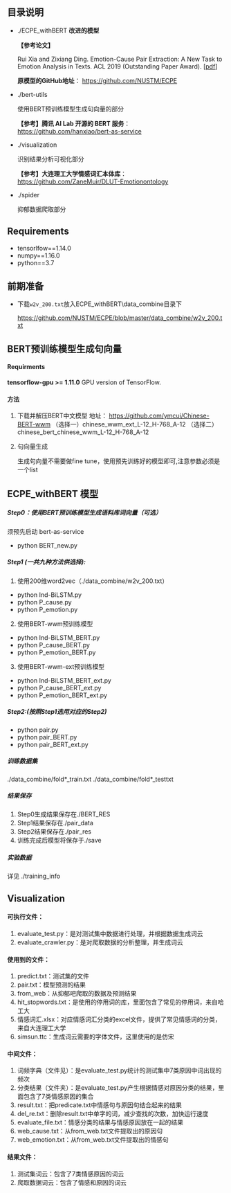 ## 目录说明

- ./ECPE_withBERT **改进的模型**
  
  **【参考论文】**
  
  Rui Xia and Zixiang Ding. Emotion-Cause Pair Extraction: A New Task to Emotion Analysis in Texts. ACL 2019 (Outstanding Paper Award). [[pdf](https://www.aclweb.org/anthology/P19-1096.pdf)]
  
  **原模型的GitHub地址**：  https://github.com/NUSTM/ECPE
  
- ./bert-utils 

  使用BERT预训练模型生成句向量的部分

  **【参考】腾讯 AI Lab 开源的 BERT 服务**： https://github.com/hanxiao/bert-as-service 

- ./visualization 

  识别结果分析可视化部分

  **【参考】大连理工大学情感词汇本体库**： https://github.com/ZaneMuir/DLUT-Emotionontology

- ./spider 

  抑郁数据爬取部分

## Requirements

- tensorlfow==1.14.0  
- numpy==1.16.0  
- python==3.7



## 前期准备

- 下载`w2v_200.txt`放入ECPE_withBERT\data_combine目录下

  https://github.com/NUSTM/ECPE/blob/master/data_combine/w2v_200.txt



## BERT预训练模型生成句向量

#### Requirments

**tensorflow-gpu  >= 1.11.0**   GPU version of TensorFlow.

#### 方法


1. 下载并解压BERT中文模型 
        地址：  https://github.com/ymcui/Chinese-BERT-wwm
      （选择一）chinese_wwm_ext_L-12_H-768_A-12
      （选择二）chinese_bert_chinese_wwm_L-12_H-768_A-12

2. 句向量生成

     生成句向量不需要做fine tune，使用预先训练好的模型即可,注意参数必须是一个list

     


## ECPE_withBERT 模型

##### Step0：使用BERT预训练模型生成语料库词向量（可选）

须预先启动 bert-as-service

- python BERT_new.py

##### Step1 (一共九种方法供选择):

1. 使用200维word2vec（./data_combine/w2v_200.txt）

- python Ind-BiLSTM.py
- python P_cause.py
- python P_emotion.py

2. 使用BERT-wwm预训练模型

- python Ind-BiLSTM_BERT.py
- python P_cause_BERT.py
- python P_emotion_BERT.py

3. 使用BERT-wwm-ext预训练模型

- python Ind-BiLSTM_BERT_ext.py
- python P_cause_BERT_ext.py
- python P_emotion_BERT_ext.py

##### Step2:(按照Step1选用对应的Step2)

- python pair.py
- python pair_BERT.py
- python pair_BERT_ext.py

##### 训练数据集

./data_combine/fold*_train.txt
./data_combine/fold*_testtxt

##### 结果保存

1. Step0生成结果保存在./BERT_RES
2. Step1结果保存在./pair_data
3. Step2结果保存在./pair_res
4. 训练完成后模型将保存于./save

##### 实验数据

详见 ./training_info



## Visualization

#### 可执行文件：

1. evaluate_test.py：是对测试集中数据进行处理，并根据数据生成词云
2. evaluate_crawler.py：是对爬取数据的分析整理，并生成词云

#### 使用到的文件：

1. predict.txt：测试集的文件
2. pair.txt：模型预测的结果
3. from_web：从抑郁吧爬取的数据及预测结果
4. hit_stopwords.txt：是使用的停用词的库，里面包含了常见的停用词，来自哈工大
5. 情感词汇.xlsx：对应情感词汇分类的excel文件，提供了常见情感词的分类，来自大连理工大学
6. simsun.ttc：生成词云需要的字体文件，这里使用的是仿宋

#### 中间文件：

1. 词频字典（文件见）：是evaluate_test.py统计的测试集中7类原因中词出现的频次
2. 分类结果（文件夹）：是evaluate_test.py产生根据情感对原因分类的结果，里面包含了7类情感原因的集合
3. result.txt：把predicate.txt中情感句与原因句结合起来的结果
4. del_re.txt：删除result.txt中单字的词，减少查找的次数，加快运行速度
5. evaluate_file.txt：情感分类的结果与情感原因放在一起的结果
6. web_cause.txt：从from_web.txt文件提取出的原因句
7. web_emotion.txt：从from_web.txt文件提取出的情感句

#### 结果文件：

1. 测试集词云：包含了7类情感原因的词云
2. 爬取数据词云：包含了情感和原因的词云


